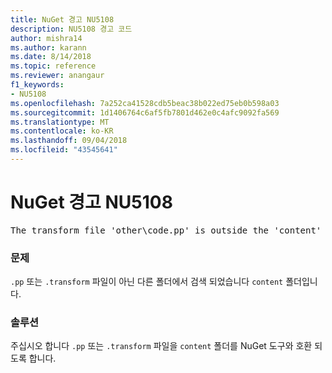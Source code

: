 ```yaml
---
title: NuGet 경고 NU5108
description: NU5108 경고 코드
author: mishra14
ms.author: karann
ms.date: 8/14/2018
ms.topic: reference
ms.reviewer: anangaur
f1_keywords:
- NU5108
ms.openlocfilehash: 7a252ca41528cdb5beac38b022ed75eb0b598a03
ms.sourcegitcommit: 1d1406764c6af5fb7801d462e0c4afc9092fa569
ms.translationtype: MT
ms.contentlocale: ko-KR
ms.lasthandoff: 09/04/2018
ms.locfileid: "43545641"
---
```

# <a name="nuget-warning-nu5108"></a>NuGet 경고 NU5108
<pre>The transform file 'other\code.pp' is outside the 'content' folder and hence will not be transformed during installation of this package. Move it into the 'content' folder.</pre>

### <a name="issue"></a>문제

`.pp` 또는 `.transform` 파일이 아닌 다른 폴더에서 검색 되었습니다 `content` 폴더입니다.


### <a name="solution"></a>솔루션

주십시오 합니다 `.pp` 또는 `.transform` 파일을 `content` 폴더를 NuGet 도구와 호환 되도록 합니다.


